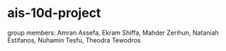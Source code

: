 # ais-10d-project
group members: Amran Assefa, Ekram Shiffa, Mahder Zerihun, Nataniah Estifanos, Nuhamin Tesfu, Theodra Tewodros
